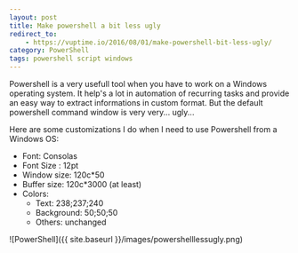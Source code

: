 ```yaml
---
layout: post
title: Make powershell a bit less ugly
redirect_to:
    - https://vuptime.io/2016/08/01/make-powershell-bit-less-ugly/
category: PowerShell
tags: powershell script windows
---
```


Powershell is a very usefull tool when you have to work on a Windows operating system. It help's a lot in automation of recurring tasks and provide an easy way to extract informations in custom format. But the default powershell command window is very very... ugly...

Here are some customizations I do when I need to use Powershell from a Windows OS:

* Font: Consolas
* Font Size : 12pt
* Window size: 120c*50
* Buffer size: 120c*3000 (at least)
* Colors:
  * Text: 238;237;240
  * Background: 50;50;50
  * Others: unchanged

![PowerShell]({{ site.baseurl }}/images/powershelllessugly.png)
